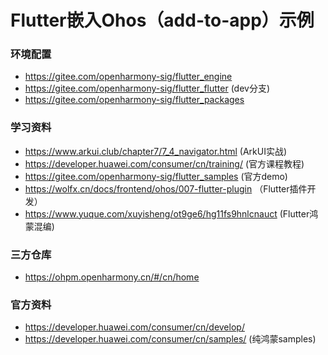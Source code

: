 # Flutter嵌入Ohos（add-to-app）示例 

### 环境配置
- https://gitee.com/openharmony-sig/flutter_engine
- https://gitee.com/openharmony-sig/flutter_flutter (dev分支)
- https://gitee.com/openharmony-sig/flutter_packages

### 学习资料
- https://www.arkui.club/chapter7/7_4_navigator.html (ArkUI实战)
- https://developer.huawei.com/consumer/cn/training/ (官方课程教程)
- https://gitee.com/openharmony-sig/flutter_samples  (官方demo)
- https://wolfx.cn/docs/frontend/ohos/007-flutter-plugin （Flutter插件开发）
- https://www.yuque.com/xuyisheng/ot9ge6/hg11fs9hnlcnauct (Flutter鸿蒙混编)

### 三方仓库
- https://ohpm.openharmony.cn/#/cn/home

### 官方资料
- https://developer.huawei.com/consumer/cn/develop/
- https://developer.huawei.com/consumer/cn/samples/ (纯鸿蒙samples)